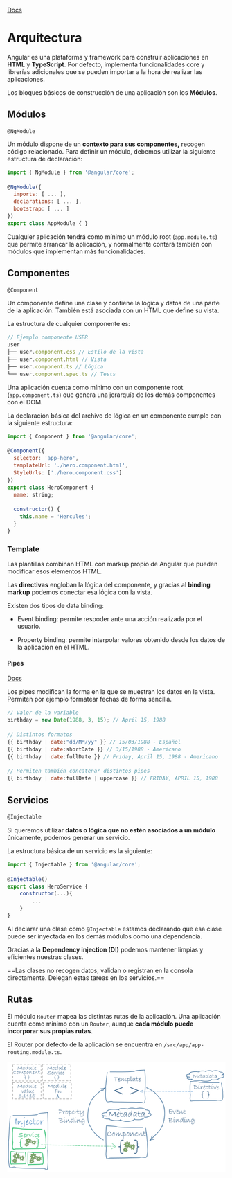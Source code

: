 [Docs](<https://angular.io/guide/architecture>)

# Arquitectura

Angular es una plataforma y framework para construir aplicaciones en **HTML** y **TypeScript**. Por defecto, implementa funcionalidades core y librerías adicionales que se pueden importar a la hora de realizar las aplicaciones.

Los bloques básicos de construcción de una aplicación son los **Módulos**. 

## Módulos

```
@NgModule
```

Un módulo dispone de un **contexto para sus componentes,** recogen código relacionado. Para definir un módulo, debemos utilizar la siguiente estructura de declaración:

```js
import { NgModule } from '@angular/core';

@NgModule({
  imports: [ ... ],
  declarations: [ ... ],
  bootstrap: [ ... ]
})
export class AppModule { }
```

Cualquier aplicación tendrá como mínimo un módulo root (`app.module.ts`) que permite arrancar la aplicación, y normalmente contará también con módulos que implementan más funcionalidades.

## Componentes

```js
@Component
```

Un componente define una clase y contiene la lógica y datos de una parte de la aplicación. También está asociada con un HTML que define su vista.

La estructura de cualquier componente es:

```js
// Ejemplo componente USER
user
├──	user.component.css // Estilo de la vista
├──	user.component.html // Vista
├──	user.component.ts // Lógica
└──	user.component.spec.ts // Tests
```

Una aplicación cuenta como mínimo con un componente root (`app.component.ts`) que genera una jerarquía de los demás componentes con el DOM.

La declaración básica del archivo de lógica en un componente cumple con la siguiente estructura:

```js
import { Component } from '@angular/core';

@Component({
  selector: 'app-hero',
  templateUrl: './hero.component.html',
  StyleUrls: ['./hero.component.css']
})
export class HeroComponent {
  name: string;

  constructor() {
    this.name = 'Hercules';
  }
}
```

### Template

Las plantillas combinan HTML con markup propio de Angular que pueden modificar esos elementos HTML.

Las **directivas** engloban la lógica del componente, y gracias al **binding markup** podemos conectar esa lógica con la vista.

Existen dos tipos de data binding:

- Event binding: permite respoder ante una acción realizada por el usuario.

- Property binding: permite interpolar valores obtenido desde los datos de la aplicación en el HTML. 

#### Pipes
[Docs](<https://angular.io/guide/pipes>)

Los pipes modifican la forma en la que se muestran los datos en la vista. Permiten por ejemplo formatear fechas de forma sencilla.

```js
// Valor de la variable
birthday = new Date(1988, 3, 15); // April 15, 1988

// Distintos formatos
{{ birthday | date:"dd/MM/yy" }} // 15/03/1988 - Español
{{ birthday | date:shortDate }}	// 3/15/1988 - Americano
{{ birthday | date:fullDate }} // Friday, April 15, 1988 - Americano

// Permiten también concatenar distintos pipes
{{ birthday | date:fullDate | uppercase }} // FRIDAY, APRIL 15, 1988
```

## Servicios

```js
@Injectable
```

Si queremos utilizar **datos o lógica que no estén asociados a un módulo** únicamente, podemos generar un servicio.

La estructura básica de un servicio es la siguiente:

```js
import { Injectable } from '@angular/core';

@Injectable()
export class HeroService {    
    constructor(...){
        ...
    }
}
```

Al declarar una clase como `@Injectable` estamos declarando que esa clase puede ser inyectada en los demás módulos como una dependencia.

Gracias a la **Dependency injection (DI)** podemos mantener limpias y eficientes nuestras clases.

==Las clases no recogen datos, validan o registran en la consola directamente. Delegan estas tareas en los servicios.==

## Rutas

El módulo `Router` mapea las distintas rutas de la aplicación. Una aplicación cuenta como mínimo con un `Router`, aunque **cada módulo puede incorporar sus propias rutas**.

El Router por defecto de la aplicación se encuentra en `/src/app/app-routing.module.ts`.

![overview](img/overview2.png)